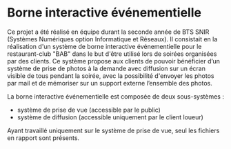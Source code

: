 # Borne interactive événementielle

Ce projet a été réalisé en équipe durant la seconde année de BTS SNIR (Systèmes Numériques option Informatique et Réseaux). Il consistait en la réalisation d'un système de borne interactive événementielle pour le restaurant-club "BAB" dans le but d'être utilisé lors de soirées organisées par des clients. Ce système propose aux clients de pouvoir bénéficier d’un système de prise de photos à la demande avec diffusion sur un écran visible de tous pendant la soirée, avec la possibilité d'envoyer les photos par mail et de mémoriser sur un support externe l’ensemble des photos.

La borne interactive événementielle est composée de deux sous-systèmes :
- système de prise de vue (accessible par le public)
- système de diffusion (accessible uniquement par le client loueur)

Ayant travaillé uniquement sur le système de prise de vue, seul les fichiers en rapport sont présents.

